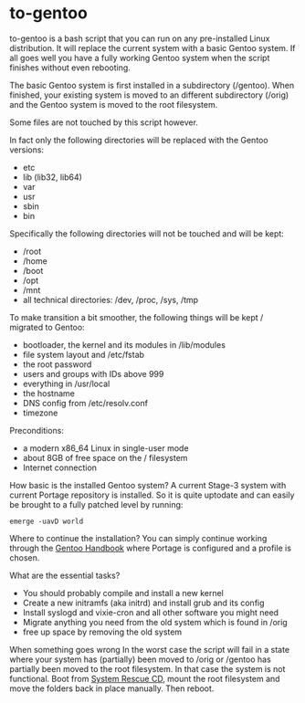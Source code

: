# to-gentoo

to-gentoo is a bash script that you can run on any pre-installed Linux distribution. It will replace the current system with a basic Gentoo system. If all goes well you have a fully working Gentoo system when the script finishes without even rebooting.

The basic Gentoo system is first installed in a subdirectory (/gentoo). When finished, your existing system is moved to an different subdirectory (/orig) and the Gentoo system is moved to the root filesystem.

Some files are not touched by this script however.

In fact only the following directories will be replaced with the Gentoo versions:
- etc
- lib (lib32, lib64)
- var
- usr
- sbin
- bin

Specifically the following directories will not be touched and will be kept:
- /root
- /home
- /boot
- /opt
- /mnt
- all technical directories: /dev, /proc, /sys, /tmp

To make transition a bit smoother, the following things will be kept / migrated to Gentoo:
- bootloader, the kernel and its modules in /lib/modules
- file system layout and /etc/fstab
- the root password
- users and groups with IDs above 999
- everything in /usr/local
- the hostname
- DNS config from /etc/resolv.conf
- timezone

Preconditions:
- a modern x86_64 Linux in single-user mode
- about 8GB of free space on the / filesystem
- Internet connection

How basic is the installed Gentoo system?
A current Stage-3 system with current Portage repository is installed. So it is quite uptodate and can easily be brought to a fully patched level by running: 
```
emerge -uavD world
```
Where to continue the installation?
You can simply continue working through the [Gentoo Handbook](https://wiki.gentoo.org/wiki/Handbook:AMD64/Full/Installation#Choosing_the_right_profile) where Portage is configured and a profile is chosen.

What are the essential tasks?
- You should probably compile and install a new kernel
- Create a new initramfs (aka initrd) and install grub and its config
- Install syslogd and vixie-cron and all other software you might need
- Migrate anything you need from the old system which is found in /orig
- free up space by removing the old system

When something goes wrong
In the worst case the script will fail in a state where your system has (partially) been moved to /orig or /gentoo has partially been moved to the root filesystem. In that case the system is not functional. Boot from [System Rescue CD](https://www.system-rescue-cd.org), mount the root filesystem and move the folders back in place manually. Then reboot.
